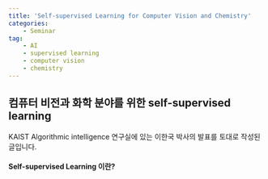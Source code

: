 ```yaml
---
title: 'Self-supervised Learning for Computer Vision and Chemistry'
categories:
    - Seminar
tag:
    - AI
    - supervised learning
    - computer vision
    - chemistry
---
```


## 컴퓨터 비전과 화학 분야를 위한 self-supervised learning  

KAIST Algorithmic intelligence 연구실에 있는 이한국 박사의 발표를 토대로 작성된 글입니다.

#### Self-supervised Learning 이란?
